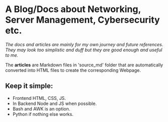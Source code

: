 # A Blog/Docs about Networking, Server Management, Cybersecurity etc.

_The docs and articles are mainly for my own journey and future references. They may look too simplistic and duff but they are good enough and useful to me._

The **articles** are Markdown files in 'source_md' folder that are automatically converted into HTML files to create the corresponding Webpage.

## Keep it simple:
- Frontend HTML, CSS, JS.
- In Backend Node and JS when possible.
- Bash and AWK is an option.
- Python if nothing else works.
